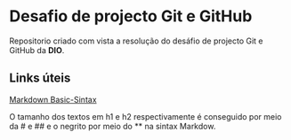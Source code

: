 # Desafio de projecto Git e GitHub
Repositorio criado com vista a resolução do desáfio de projecto Git e GitHub da **DIO**.

## Links úteis
[Markdown Basic-Sintax](https://www.markdownguide.org/basic-syntax/)

O tamanho dos textos em h1 e h2 respectivamente é conseguido por meio da # e ## e o negrito por meio do ** na sintax Markdow. 
